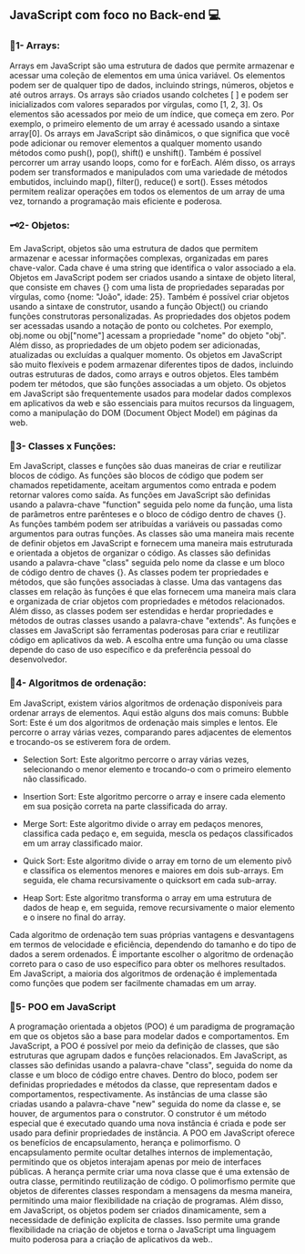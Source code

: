 ## JavaScript com foco no Back-end 💻

### 🎏1- Arrays: 
Arrays em JavaScript são uma estrutura de dados que permite armazenar e acessar uma coleção de elementos em uma única variável. Os elementos podem ser de qualquer tipo de dados, incluindo strings, números, objetos e até outros arrays.
Os arrays são criados usando colchetes [ ] e podem ser inicializados com valores separados por vírgulas, como [1, 2, 3]. Os elementos são acessados ​​por meio de um índice, que começa em zero. Por exemplo, o primeiro elemento de um array é acessado usando a sintaxe array[0].
Os arrays em JavaScript são dinâmicos, o que significa que você pode adicionar ou remover elementos a qualquer momento usando métodos como push(), pop(), shift() e unshift(). Também é possível percorrer um array usando loops, como for e forEach.
Além disso, os arrays podem ser transformados e manipulados com uma variedade de métodos embutidos, incluindo map(), filter(), reduce() e sort(). Esses métodos permitem realizar operações em todos os elementos de um array de uma vez, tornando a programação mais eficiente e poderosa.

### 🗝️2- Objetos:
Em JavaScript, objetos são uma estrutura de dados que permitem armazenar e acessar informações complexas, organizadas em pares chave-valor. Cada chave é uma string que identifica o valor associado a ela.
Objetos em JavaScript podem ser criados usando a sintaxe de objeto literal, que consiste em chaves {} com uma lista de propriedades separadas por vírgulas, como {nome: "João", idade: 25}. Também é possível criar objetos usando a sintaxe de construtor, usando a função Object() ou criando funções construtoras personalizadas.
As propriedades dos objetos podem ser acessadas usando a notação de ponto ou colchetes. Por exemplo, obj.nome ou obj["nome"] acessam a propriedade "nome" do objeto "obj". Além disso, as propriedades de um objeto podem ser adicionadas, atualizadas ou excluídas a qualquer momento.
Os objetos em JavaScript são muito flexíveis e podem armazenar diferentes tipos de dados, incluindo outras estruturas de dados, como arrays e outros objetos. Eles também podem ter métodos, que são funções associadas a um objeto.
Os objetos em JavaScript são frequentemente usados para modelar dados complexos em aplicativos da web e são essenciais para muitos recursos da linguagem, como a manipulação do DOM (Document Object Model) em páginas da web.

### 🔮3- Classes x Funções:
Em JavaScript, classes e funções são duas maneiras de criar e reutilizar blocos de código.
As funções são blocos de código que podem ser chamados repetidamente, aceitam argumentos como entrada e podem retornar valores como saída. As funções em JavaScript são definidas usando a palavra-chave "function" seguida pelo nome da função, uma lista de parâmetros entre parênteses e o bloco de código dentro de chaves {}. As funções também podem ser atribuídas a variáveis ou passadas como argumentos para outras funções.
As classes são uma maneira mais recente de definir objetos em JavaScript e fornecem uma maneira mais estruturada e orientada a objetos de organizar o código. As classes são definidas usando a palavra-chave "class" seguida pelo nome da classe e um bloco de código dentro de chaves {}. As classes podem ter propriedades e métodos, que são funções associadas à classe.
Uma das vantagens das classes em relação às funções é que elas fornecem uma maneira mais clara e organizada de criar objetos com propriedades e métodos relacionados. Além disso, as classes podem ser estendidas e herdar propriedades e métodos de outras classes usando a palavra-chave "extends".
As funções e classes em JavaScript são ferramentas poderosas para criar e reutilizar código em aplicativos da web. A escolha entre uma função ou uma classe depende do caso de uso específico e da preferência pessoal do desenvolvedor.

### 🎎4- Algoritmos de ordenação:
Em JavaScript, existem vários algoritmos de ordenação disponíveis para ordenar arrays de elementos. Aqui estão alguns dos mais comuns:
Bubble Sort: Este é um dos algoritmos de ordenação mais simples e lentos. Ele percorre o array várias vezes, comparando pares adjacentes de elementos e trocando-os se estiverem fora de ordem.

- Selection Sort: Este algoritmo percorre o array várias vezes, selecionando o menor elemento e trocando-o com o primeiro elemento não classificado.

- Insertion Sort: Este algoritmo percorre o array e insere cada elemento em sua posição correta na parte classificada do array.

- Merge Sort: Este algoritmo divide o array em pedaços menores, classifica cada pedaço e, em seguida, mescla os pedaços classificados em um array classificado maior.

- Quick Sort: Este algoritmo divide o array em torno de um elemento pivô e classifica os elementos menores e maiores em dois sub-arrays. Em seguida, ele chama recursivamente o quicksort em cada sub-array.

- Heap Sort: Este algoritmo transforma o array em uma estrutura de dados de heap e, em seguida, remove recursivamente o maior elemento e o insere no final do array.

Cada algoritmo de ordenação tem suas próprias vantagens e desvantagens em termos de velocidade e eficiência, dependendo do tamanho e do tipo de dados a serem ordenados. É importante escolher o algoritmo de ordenação correto para o caso de uso específico para obter os melhores resultados. Em JavaScript, a maioria dos algoritmos de ordenação é implementada como funções que podem ser facilmente chamadas em um array.

### 🔖5- POO em JavaScript
A programação orientada a objetos (POO) é um paradigma de programação em que os objetos são a base para modelar dados e comportamentos. Em JavaScript, a POO é possível por meio da definição de classes, que são estruturas que agrupam dados e funções relacionados.
Em JavaScript, as classes são definidas usando a palavra-chave "class", seguida do nome da classe e um bloco de código entre chaves. Dentro do bloco, podem ser definidas propriedades e métodos da classe, que representam dados e comportamentos, respectivamente.
As instâncias de uma classe são criadas usando a palavra-chave "new" seguida do nome da classe e, se houver, de argumentos para o construtor. O construtor é um método especial que é executado quando uma nova instância é criada e pode ser usado para definir propriedades de instância.
A POO em JavaScript oferece os benefícios de encapsulamento, herança e polimorfismo. O encapsulamento permite ocultar detalhes internos de implementação, permitindo que os objetos interajam apenas por meio de interfaces públicas. A herança permite criar uma nova classe que é uma extensão de outra classe, permitindo reutilização de código. O polimorfismo permite que objetos de diferentes classes respondam a mensagens da mesma maneira, permitindo uma maior flexibilidade na criação de programas.
Além disso, em JavaScript, os objetos podem ser criados dinamicamente, sem a necessidade de definição explícita de classes. Isso permite uma grande flexibilidade na criação de objetos e torna o JavaScript uma linguagem muito poderosa para a criação de aplicativos da web..
